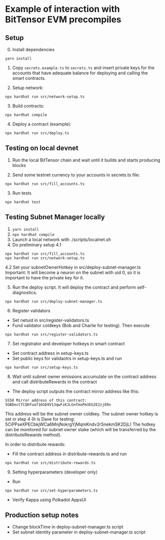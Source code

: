 # Example of interaction with BitTensor EVM precompiles

## Setup

0. Install dependencies
```
yarn install
```

1. Copy `secrets.example.ts` to `secrets.ts` and insert private keys for the accounts that have adequate balance for deploying and calling the smart contracts.

2. Setup network:
```
npx hardhat run src/network-setup.ts
```

3. Build contracts:
```
npx hardhat compile
```

4. Deploy a contract (example):
```
npx hardhat run src/deploy.ts
```

## Testing on local devnet

1. Run the local BitTensor chain and wait until it builds and starts producing blocks

2. Send some testnet currency to your accounts in secrets.ts file:

```
npx hardhat run src/fill_accounts.ts
```

3. Run tests
```
npx hardhat test
```

## Testing Subnet Manager locally

1. `yarn install`
2. `npx hardhat compile`
3. Launch a local network with ./scripts/localnet.sh
4. Do preliminary setup 
4.1 
```
npx hardhat run src/fill_accounts.ts
npx hardhat run src/network-setup.ts
```
4.2 Set your subnetOwnerHotkey in src/deploy-subnet-manager.ts
Important: It will become a neuron on the subnet with uid 0, so it is important to have the private key for it.

5. Run the deploy script. It will deploy the contract and perform self-diagnostics.
```
npx hardhat run src/deploy-subnet-manager.ts
```

6. Register validators

- Set netuid in src/register-validators.ts
- Fund validator coldkeys (Bob and Charlie for testing). Then execute
```
npx hardhat run src/register-validators.ts
```

7. Set registrator and developer hotkeys in smart contract

- Set contract address in setup-keys.ts
- Set public keys for validaotrs in setup-keys.ts and run
```
npx hardhat run src/setup-keys.ts
```

8. Wait until subnet owner emissions accumulate on the contract address and call distributeRewards in the contract

- The deploy script outputs the contract mirror address like this:
```
SS58 Mirror address of this contract: 5GBDecCfCQHfuaf16Gb9V13qwFiKJLGnfmoPm3EG2E2zj89x
```
This address will be the subnet owner coldkey.
The subnet owner hotkey is set in step 4 (It is Dave for testing: 5CiPPseXPECbkjWCa6MnjNokrgYjMqmKndv2rSnekmSK2DjL)
The hotkey can be monitored for subnet owner stake (which will be transferred by the distributeRewards method).

In order to distribute rewards:

- Fill the contract address in distribute-rewards.ts and run
```
npx hardhat run src/distribute-rewards.ts
```

9. Setting hyperparameters (developer only)

- Run
```
npx hardhat run src/set-hyperparameters.ts
```
- Verify Kappa using Polkadot AppsUI


## Production setup notes

- Change blockTime in deploy-subnet-manager.ts script
- Set subnet identity parameter in deploy-subnet-manager.ts script
